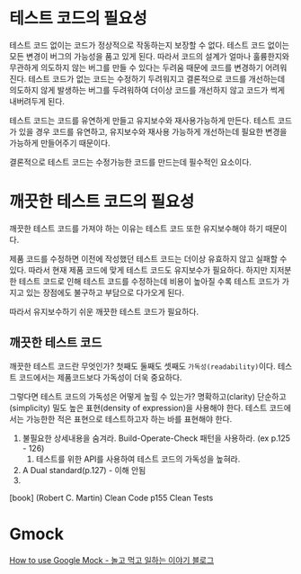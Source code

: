 # 테스트 코드의 필요성
테스트 코드 없이는 코드가 정상적으로 작동하는지 보장할 수 없다. 테스트 코드 없이는 모든 변경이 버그의 가능성을 품고 있게 된다. 따라서 코드의 설계가 얼마나 훌륭한지와 무관하게 의도하지 않는 버그를 만들 수 있다는 두려움 때문에 코드를 변경하기 어려워 진다. 테스트 코드가 없는 코드는 수정하기 두려워지고 결론적으로 코드를 개선하는데 의도하지 않게 발생하는 버그를 두려워하여 더이상 코드를 개선하지 않고 코드가 썩게 내버려두게 된다.

테스트 코드는 코드를 유연하게 만들고 유지보수와 재사용가능하게 만든다. 테스트 코드가 있을 경우 코드를 유연하고, 유지보수와 재사용 가능하게 개선하는데 필요한 변경을 가능하게 만들어주기 때문이다. 

결론적으로 테스트 코드는 수정가능한 코드를 만드는데 필수적인 요소이다.

# 깨끗한 테스트 코드의 필요성
깨끗한 테스트 코드를 가져야 하는 이유는 테스트 코드 또한 유지보수해야 하기 때문이다.

제품 코드를 수정하면 이전에 작성했던 테스트 코드는 더이상 유효하지 않고 실패할 수 있다. 따라서 현재 제품 코드에 맞게 테스트 코드도 유지보수가 필요하다. 하지만 지저분한 테스트 코드로 인해 테스트 코드를 수정하는데 비용이 높아질 수록 테스트 코드가 가지고 있는 장점에도 불구하고 부담으로 다가오게 된다. 

따라서 유지보수하기 쉬운 깨끗한 테스트 코드가 필요하다.

## 깨끗한 테스트 코드
깨끗한 테스트 코드란 무엇인가? 첫째도 둘째도 셋째도 `가독성(readability)`이다. 테스트 코드에서는 제품코드보다 가독성이 더욱 중요하다.

그렇다면 테스트 코드의 가독성은 어떻게 높힐 수 있는가? 명확하고(clarity) 단순하고(simplicity) 밀도 높은 표현(density of expression)을 사용해야 한다. 테스트 코드에서는 가능한한 적은 표현으로 테스트하고자 하는 바를 표현해야 한다.

1. 불필요한 상세내용을 숨겨라. Build-Operate-Check 패턴을 사용하라. (ex p.125 - 126)
   1. 테스트를 위한 API를 사용하여 테스트 코드의 가독성을 높혀라.
2. A Dual standard(p.127) - 이해 안됨
3. 

[book] (Robert C. Martin) Clean Code p155 Clean Tests


# Gmock

[How to use Google Mock - 놀고 먹고 일하는 이야기 블로그](https://ungodly-hour.tistory.com/17)